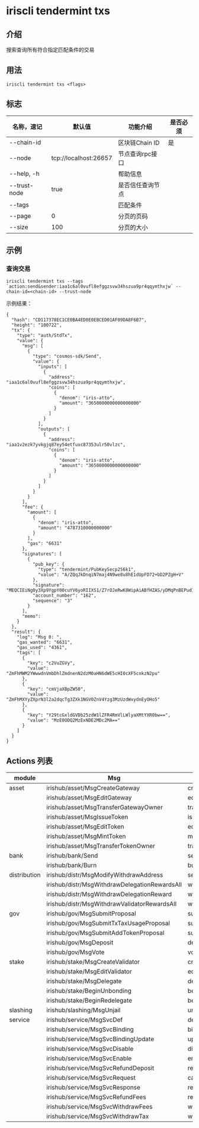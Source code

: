 # iriscli tendermint txs

## 介绍

搜索查询所有符合指定匹配条件的交易

## 用法

```
iriscli tendermint txs <flags>
```

## 标志

| 名称，速记        | 默认值                 | 功能介绍       | 是否必须 |
| --------------- | --------------------- | ------------- | ------- |
| --chain-id      |                       | 区块链Chain ID | 是      |
| --node          | tcp://localhost:26657 | 节点查询rpc接口 |         |
| --help, -h      |                       | 帮助信息        |         |
| --trust-node    | true                  | 是否信任查询节点 |         |
| --tags          |                       | 匹配条件        |         |
| --page          | 0                     | 分页的页码      |         |
| --size          | 100                   | 分页的大小      |         |

## 示例

### 查询交易

```shell
iriscli tendermint txs --tags `action:send&sender:iaa1c6al0vufl8efggzsvw34hszua9pr4qqymthxjw` --chain-id=<chain-id> --trust-node
```

示例结果：

```
{
  "hash": "CD117378EC1CE0BA4ED0E0EBCED01AF09DA8F6B7",
  "height": "100722",
  "tx": {
    "type": "auth/StdTx",
    "value": {
      "msg": [
        {
          "type": "cosmos-sdk/Send",
          "value": {
            "inputs": [
              {
                "address": "iaa1c6al0vufl8efggzsvw34hszua9pr4qqymthxjw",
                "coins": [
                  {
                    "denom": "iris-atto",
                    "amount": "3650000000000000000"
                  }
                ]
              }
            ],
            "outputs": [
              {
                "address": "iaa1v2ezk7yvkgjq87ey54etfuxc87353ulr50vlzc",
                "coins": [
                  {
                    "denom": "iris-atto",
                    "amount": "3650000000000000000"
                  }
                ]
              }
            ]
          }
        }
      ],
      "fee": {
        "amount": [
          {
            "denom": "iris-atto",
            "amount": "4787310000000000"
          }
        ],
        "gas": "6631"
      },
      "signatures": [
        {
          "pub_key": {
            "type": "tendermint/PubKeySecp256k1",
            "value": "A/ZQqJkDnqiN7maj4N9we8u8hE1dUpFD72+bD2PZgH+V"
          },
          "signature": "MEQCIEiNg0y3Xp9YgpY00cuYV6yoRIIXS1/Z7rOJeRwK8WipAiABfHZAS/yDMqPnBEPud1eJX8cZ6hhex1C7CGq286oclw==",
          "account_number": "162",
          "sequence": "3"
        }
      ],
      "memo":   
    }
  },
  "result": {
    "log": "Msg 0: ",
    "gas_wanted": "6631",
    "gas_used": "4361",
    "tags": [
      {
        "key": "c2VuZGVy",
        "value": "ZmFhMWM2YWwwdnVmbDhlZmdnenN2dzM0aHN6dWE5cHI0cXF5cnkzN2pu"
      },
      {
        "key": "cmVjaXBpZW50",
        "value": "ZmFhMXYyZXprN3l2a2dqcTg3ZXk1NGV0ZnV4Yzg3MzUzdWxydnEyOHo5"
      },
      {
        "key": "Y29tcGxldGVDb25zdW1lZFR4RmVlLWlyaXMtYXR0bw==",
        "value": "MzE0ODQ2MzExNDE2MDc2MA=="
      }
    ]
  }
}

```

## Actions 列表
| module          | Msg                  | action                                                    |
| --------------- | -------------------- | --------------------------------------------------------- |
| asset        | irishub/asset/MsgCreateGateway | create_gateway |
|              | irishub/asset/MsgEditGateway | edit_gateway |
|              | irishub/asset/MsgTransferGatewayOwner | transfer_gateway_owner |
|              | irishub/asset/MsgIssueToken | issue_token |
|              | irishub/asset/MsgEditToken | edit_token |
|              | irishub/asset/MsgMintToken | mint_token |
|              | irishub/asset/MsgTransferTokenOwner | transfer_token_owner |
| bank         | irishub/bank/Send | send |
|              | irishub/bank/Burn | burn |
| distribution | irishub/distr/MsgModifyWithdrawAddress | set_withdraw_address |
|              | irishub/distr/MsgWithdrawDelegationRewardsAll | withdraw_delegation_rewards_all |
|              | irishub/distr/MsgWithdrawDelegationReward | withdraw_delegation_reward |
|              | irishub/distr/MsgWithdrawValidatorRewardsAll | withdraw_validator_rewards_all |
| gov          | irishub/gov/MsgSubmitProposal | submit_proposal |
|              | irishub/gov/MsgSubmitTxTaxUsageProposal | submit_proposal |
|              | irishub/gov/MsgSubmitAddTokenProposal | submit_proposal |
|              | irishub/gov/MsgDeposit | deposit |
|              | irishub/gov/MsgVote | vote |
| stake        | irishub/stake/MsgCreateValidator | create_validator |
|              | irishub/stake/MsgEditValidator | edit_validator |
|              | irishub/stake/MsgDelegate | delegate |
|              | irishub/stake/BeginUnbonding | begin_unbonding |
|              | irishub/stake/BeginRedelegate | begin_redelegate |
| slashing     | irishub/slashing/MsgUnjail | unjail |
| service      | irishub/service/MsgSvcDef | define_service |
|              | irishub/service/MsgSvcBinding | bind_service |
|              | irishub/service/MsgSvcBindingUpdate | update_service_binding |
|              | irishub/service/MsgSvcDisable | disable_service |
|              | irishub/service/MsgSvcEnable | enable_service |
|              | irishub/service/MsgSvcRefundDeposit | refund_service_deposit |
|              | irishub/service/MsgSvcRequest | call_service |
|              | irishub/service/MsgSvcResponse | respond_service |
|              | irishub/service/MsgSvcRefundFees | refund_service_fees |
|              | irishub/service/MsgSvcWithdrawFees | withdraw_service_fees |
|              | irishub/service/MsgSvcWithdrawTax | withdraw_service_tax |
